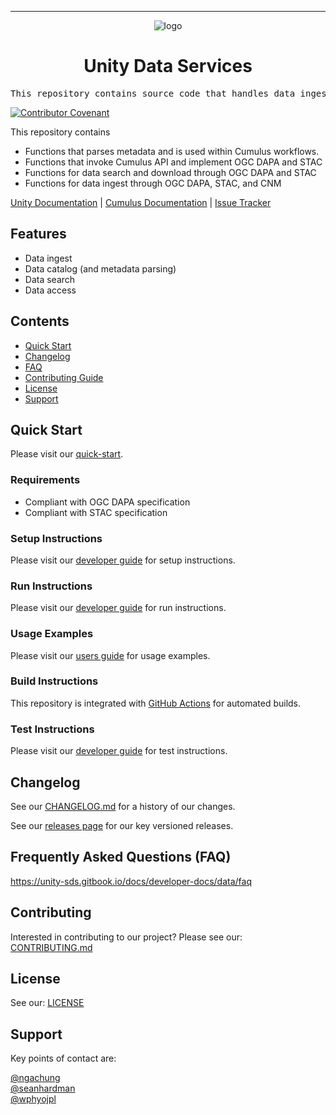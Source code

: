 <!-- Header block for project -->
<hr>

<div align="center">

![logo](https://user-images.githubusercontent.com/3129134/163255685-857aa780-880f-4c09-b08c-4b53bf4af54d.png)

<h1 align="center">Unity Data Services</h1>
<!-- ☝️ Replace with your repo name ☝️ -->

</div>

<pre align="center">This repository contains source code that handles data ingest, data catalog, data search and data access that complies to OGC DAPA and STAC specifications.</pre>
<!-- ☝️ Replace with a single sentence describing the purpose of your repo / proj ☝️ -->

<!-- Header block for project -->

[![Contributor Covenant](https://img.shields.io/badge/Contributor%20Covenant-2.1-4baaaa.svg)](code_of_conduct.md)
<!-- ☝️ Add badges via: https://shields.io e.g. ![](https://img.shields.io/github/your_chosen_action/your_org/your_repo) ☝️ -->

<!-- ☝️ Screenshot of your software (if applicable) via ![](https://uri-to-your-screenshot) ☝️ -->

This repository contains
* Functions that parses metadata and is used within Cumulus workflows.
* Functions that invoke Cumulus API and implement OGC DAPA and STAC
* Functions for data search and download through OGC DAPA and STAC
* Functions for data ingest through OGC DAPA, STAC, and CNM

<!-- ☝️ Replace with a more detailed description of your repository, including why it was made and whom its intended for.  ☝️ -->

[Unity Documentation](https://unity-sds.gitbook.io/docs/) | [Cumulus Documentation](https://nasa.github.io/cumulus/docs/cumulus-docs-readme) | [Issue Tracker](https://github.com/unity-sds/unity-data-services/issues)
<!-- example links>
[Website](INSERT WEBSITE LINK HERE) | [Docs/Wiki](INSERT DOCS/WIKI SITE LINK HERE) | [Discussion Board](INSERT DISCUSSION BOARD LINK HERE) | [Issue Tracker](INSERT ISSUE TRACKER LINK HERE)
-->

## Features

* Data ingest
* Data catalog (and metadata parsing)
* Data search 
* Data access
  
<!-- ☝️ Replace with a bullet-point list of your features ☝️ -->

## Contents

* [Quick Start](#quick-start)
* [Changelog](#changelog)
* [FAQ](#frequently-asked-questions-faq)
* [Contributing Guide](#contributing)
* [License](#license)
* [Support](#support)

## Quick Start

Please visit our [quick-start](https://unity-sds.gitbook.io/docs/developer-docs/data/quick-start).

### Requirements

* Compliant with OGC DAPA specification 
* Compliant with STAC specification
  
<!-- ☝️ Replace with a numbered list of your requirements, including hardware if applicable ☝️ -->

### Setup Instructions

Please visit our [developer guide](https://unity-sds.gitbook.io/docs/developer-docs/data/docs/developers-guide) for setup instructions.
   
<!-- ☝️ Replace with a numbered list of how to set up your software prior to running ☝️ -->

### Run Instructions

Please visit our [developer guide](https://unity-sds.gitbook.io/docs/developer-docs/data/docs/developers-guide) for run instructions.

<!-- ☝️ Replace with a numbered list of your run instructions, including expected results ☝️ -->

### Usage Examples

Please visit our [users guide](https://unity-sds.gitbook.io/docs/developer-docs/data/docs/users-guide) for usage examples.

<!-- ☝️ Replace with a list of your usage examples, including screenshots if possible, and link to external documentation for details ☝️ -->

### Build Instructions

This repository is integrated with [GitHub Actions](https://github.com/unity-sds/unity-data-services/actions) for automated builds. 

<!-- ☝️ Replace with a numbered list of your build instructions, including expected results / outputs with optional screenshots ☝️ -->

### Test Instructions

Please visit our [developer guide](https://unity-sds.gitbook.io/docs/developer-docs/data/docs/developers-guide) for test instructions.

<!-- ☝️ Replace with a numbered list of your test instructions, including expected results / outputs with optional screenshots ☝️ -->

## Changelog

See our [CHANGELOG.md](CHANGELOG.md) for a history of our changes.

See our [releases page](https://github.com/unity-sds/unity-data-services/releases) for our key versioned releases.

<!-- ☝️ Replace with links to your changelog and releases page ☝️ -->

## Frequently Asked Questions (FAQ)

https://unity-sds.gitbook.io/docs/developer-docs/data/faq
<!-- example link to FAQ PAGE>
Questions about our project? Please see our: [FAQ]([INSERT LINK TO FAQ / DISCUSSION BOARD])
-->

<!-- example FAQ inline format>
1. Question 1
   - Answer to question 1.
2. Question 2
   - Answer to question 2
-->

<!-- example FAQ inline with no questions yet>
No questions yet. Propose a question to be added here by reaching out to our contributors! See support section below.
-->

<!-- ☝️ Replace with a list of frequently asked questions from your project, or post a link to your FAQ on a discussion board ☝️ -->

## Contributing

Interested in contributing to our project? Please see our: [CONTRIBUTING.md](CONTRIBUTING.md)

## License

See our: [LICENSE](LICENSE)

## Support

Key points of contact are:

[@ngachung](https://github.com/ngachung)  
[@seanhardman](https://github.com/seanhardman)  
[@wphyojpl](https://github.com/wphyojpl)

<!-- example list of contacts>
Key points of contact are: [@github-user-1](link to github profile) [@github-user-2](link to github profile)
-->

<!-- ☝️ Replace with the key individuals who should be contacted for questions ☝️ -->

